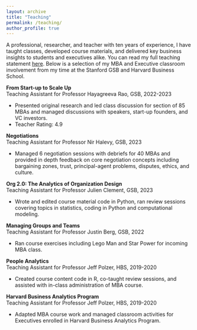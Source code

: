 ```yaml
---
layout: archive
title: "Teaching"
permalink: /teaching/
author_profile: true
---
```


A professional, researcher, and teacher with ten years of experience, I have taught classes, developed course materials, and delivered key business insights to students and executives alike. You can read my full teaching statement [here](/files/Teaching_Statement_Current.pdf). Below is a selection of my MBA and Executive classroom involvement from my time at the Stanford GSB and Harvard Business School. 

**From Start-up to Scale Up**\
Teaching Assistant for Professor Hayagreeva Rao, GSB, 2022-2023
- Presented original research and led class discussion for section of 85 MBAs and managed discussions with speakers, start-up founders, and VC investors.
- Teacher Rating: 4.9

**Negotiations**\
Teaching Assistant for Professor Nir Halevy, GSB, 2023
- Managed 6 negotiation sessions with debriefs for 40 MBAs and provided in depth feedback on core negotiation concepts including bargaining zones, trust, 
principal-agent problems, disputes, ethics, and culture.
     
**Org 2.0: The Analytics of Organization Design**\
Teaching Assistant for Professor Julien Clement, GSB, 2023
- Wrote and edited course material code in Python, ran review sessions covering topics in statistics, coding in Python and 
computational modeling.
  
**Managing Groups and Teams**\
Teaching Assistant for Professor Justin Berg, GSB, 2022
- Ran course exercises including Lego Man and Star Power for incoming MBA class.

**People Analytics**\
Teaching Assistant for Professor Jeff Polzer, HBS, 2019-2020
- Created course content code in R, co-taught review sessions, and assisted with in-class administration of MBA course.

**Harvard Business Analytics Program**\
Teaching Assistant for Professor Jeff Polzer, HBS, 2019-2020
- Adapted MBA course work and managed classroom activities for Executives enrolled in Harvard Business Analytics Program.

    
